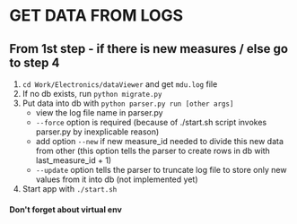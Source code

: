 # GET DATA FROM LOGS

## From 1st step - if there is new measures / else go to step 4
1. `cd Work/Electronics/dataViewer` and get `mdu.log` file
2. If no db exists, run `python migrate.py`
3. Put data into db with `python parser.py run [other args]`
    - view the log file name in parser.py
    - `--force` option is required
    	(because of ./start.sh script invokes parser.py by inexplicable reason)
    - add option `--new` if new measure_id needed to divide this new data from other
    	(this option tells the parser to create rows in db with last_measure_id + 1)
    - `--update` option tells the parser to truncate log file to store only new values from it into db
    	(not implemented yet)
4. Start app with `./start.sh`
#### Don't forget about virtual env